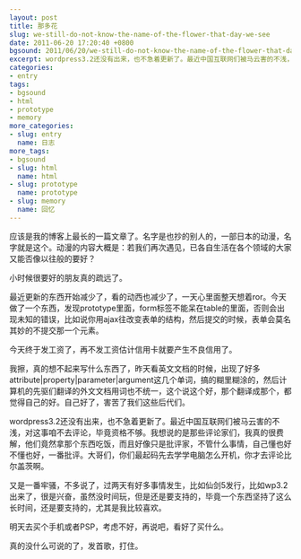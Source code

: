 ```yaml
---
layout: post
title: 那多花
slug: we-still-do-not-know-the-name-of-the-flower-that-day-we-see
date: 2011-06-20 17:20:40 +0800
bgsound: 2011/06/20/we-still-do-not-know-the-name-of-the-flower-that-day-we-see/nico.webm
excerpt: wordpress3.2还没有出来，也不急着更新了。最近中国互联网们被马云害的不浅，对这事咱不去评论，毕竟资格不够。我想说的是那些评论家们，我真的很费解，他们竟然拿那个东西吃饭，而且好像只是批评家，不管什么事情，自己懂也好不懂也好，一番批评。大哥们，你们最起码先去学学电脑怎么开机，你才去评论比尔盖茨啊。
categories:
- entry
tags:
- bgsound
- html
- prototype
- memory
more_categories:
- slug: entry
  name: 日志
more_tags:
- bgsound
- slug: html
  name: html
- slug: prototype
  name: prototype
- slug: memory
  name: 回忆
---
```


应该是我的博客上最长的一篇文章了。名字是也抄的别人的，一部日本的动漫，名字就是这个。动漫的内容大概是：若我们再次遇见，已各自生活在各个领域的大家又能否像以往般的要好？

小时候很要好的朋友真的疏远了。

最近更新的东西开始减少了，看的动西也减少了，一天心里面整天想着ror。今天做了一个东西，发现prototype里面，form标签不能呆在table的里面，否则会出现未知的错误，比如说你用ajax往改变表单的结构，然后提交的时候，表单会莫名其妙的不提交那一个元素。

今天终于发工资了，再不发工资估计信用卡就要产生不良信用了。

我擦，真的想不起来写什么东西了，昨天看英文文档的时候，出现了好多attribute|property|parameter|argument这几个单词，搞的糊里糊涂的，然后计算机的先驱们翻译的外文文档用词也不统一，这个说这个好，那个翻译成那个，都觉得自己的好。自己好了，害苦了我们这些后代们。

wordpress3.2还没有出来，也不急着更新了。最近中国互联网们被马云害的不浅，对这事咱不去评论，毕竟资格不够。我想说的是那些评论家们，我真的很费解，他们竟然拿那个东西吃饭，而且好像只是批评家，不管什么事情，自己懂也好不懂也好，一番批评。大哥们，你们最起码先去学学电脑怎么开机，你才去评论比尔盖茨啊。

又是一番牢骚，不多说了，过两天有好多事情发生，比如仙剑5发行，比如wp3.2出来了，很是兴奋，虽然没时间玩，但是还是要支持的，毕竟一个东西坚持了这么长时间，还是要支持的，尤其是我比较喜欢。

明天去买个手机或者PSP，考虑不好，再说吧，看好了买什么。

真的没什么可说的了，发首歌，打住。
